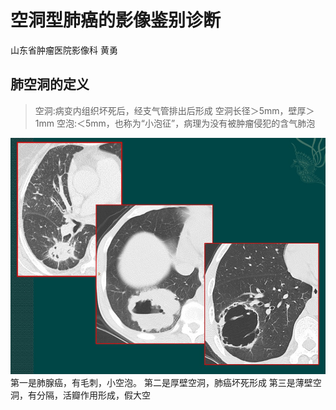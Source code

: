 # 空洞型肺癌的影像鉴别诊断
山东省肿瘤医院影像科 黄勇
## 肺空洞的定义
> 空洞:病变内组织坏死后，经支气管排出后形成
> 空洞长径＞5mm，壁厚＞1mm
> 空泡:＜5mm，也称为“小泡征”，病理为没有被肿瘤侵犯的含气肺泡


![](./_image/2017-03-31-23-03-53.jpg)
第一是肺腺癌，有毛刺，小空泡。
第二是厚壁空洞，肺癌坏死形成
第三是薄壁空洞，有分隔，活瓣作用形成，假大空
